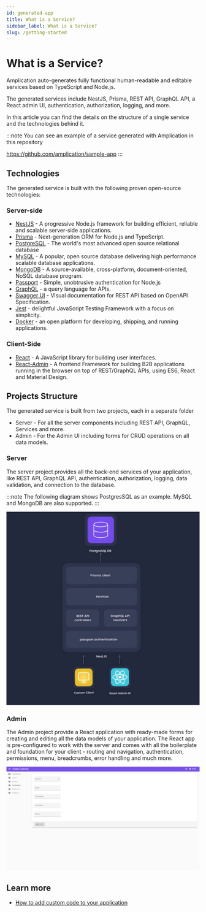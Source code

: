```yaml
---
id: generated-app
title: What is a Service?
sidebar_label: What is a Service?
slug: /getting-started
---
```


# What is a Service?

Amplication auto-generates fully functional human-readable and editable services based on TypeScript and Node.js.

The generated services include NestJS, Prisma, REST API, GraphQL API, a React admin UI, authentication, authorization, logging, and more.

In this article you can find the details on the structure of a single service and the technologies behind it.

:::note
You can see an example of a service generated with Amplication in this repository

https://github.com/amplication/sample-app
:::

## Technologies

The generated service is built with the following proven open-source technologies:

### Server-side

- [NestJS](https://nestjs.com/) - A progressive Node.js framework for building efficient, reliable and scalable server-side applications.
- [Prisma](https://www.prisma.io/) - Next-generation ORM for Node.js and TypeScript.
- [PostgreSQL](https://www.postgresql.org/) - The world's most advanced open source relational database
- [MySQL](https://www.mysql.com/) - A popular, open source database delivering high performance scalable database applications.
- [MongoDB](https://www.mongodb.com/) - A source-available, cross-platform, document-oriented, NoSQL database program.
- [Passport](https://www.passportjs.org/) - Simple, unobtrusive authentication for Node.js
- [GraphQL](https://graphql.org/) - a query language for APIs.
- [Swagger UI](https://swagger.io/) - Visual documentation for REST API based on OpenAPI Specification.
- [Jest](https://jestjs.io/) - delightful JavaScript Testing Framework with a focus on simplicity.
- [Docker](https://www.docker.com/) - an open platform for developing, shipping, and running applications.

### Client-Side

- [React](https://reactjs.org/) - A JavaScript library for building user interfaces.
- [React-Admin](https://marmelab.com/react-admin/) - A frontend Framework for building B2B applications running in the browser on top of REST/GraphQL APIs, using ES6, React and Material Design.

## Projects Structure

The generated service is built from two projects, each in a separate folder

- Server - For all the server components including REST API, GraphQL, Services and more.
- Admin - For the Admin UI including forms for CRUD operations on all data models.

### Server

The server project provides all the back-end services of your application, like REST API, GraphQL API, authentication, authorization, logging, data validation, and connection to the database.

:::note
The following diagram shows PostgresSQL as an example. MySQL and MongoDB are also supported.
:::

![](./assets/generated-app/app-components2.jpg)

### Admin

The Admin project provide a React application with ready-made forms for creating and editing all the data models of your application. The React app is pre-configured to work with the server and comes with all the boilerplate and foundation for your client - routing and navigation, authentication, permissions, menu, breadcrumbs, error handling and much more.

![](./assets/generated-app/admin-ui.png)

## Learn more

- [How to add custom code to your application](/how-to/custom-code)
